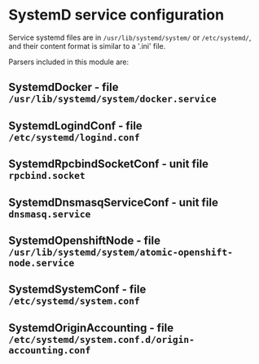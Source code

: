 SystemD service configuration
=============================

Service systemd files are in ``/usr/lib/systemd/system/`` or ``/etc/systemd/``,
and their content format is similar to a '.ini' file.

Parsers included in this module are:

SystemdDocker - file ``/usr/lib/systemd/system/docker.service``
---------------------------------------------------------------

SystemdLogindConf - file ``/etc/systemd/logind.conf``
-----------------------------------------------------

SystemdRpcbindSocketConf - unit file ``rpcbind.socket``
-------------------------------------------------------

SystemdDnsmasqServiceConf - unit file ``dnsmasq.service``
---------------------------------------------------------

SystemdOpenshiftNode - file ``/usr/lib/systemd/system/atomic-openshift-node.service``
-------------------------------------------------------------------------------------

SystemdSystemConf - file ``/etc/systemd/system.conf``
-----------------------------------------------------

SystemdOriginAccounting - file ``/etc/systemd/system.conf.d/origin-accounting.conf``
------------------------------------------------------------------------------------